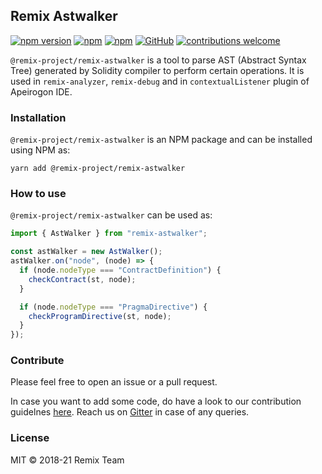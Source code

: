 ## Remix Astwalker

[![npm version](https://badge.fury.io/js/%40remix-project%2Fremix-astwalker.svg)](https://www.npmjs.com/package/@remix-project/remix-astwalker)
[![npm](https://img.shields.io/npm/dt/@remix-project/remix-astwalker.svg?label=Total%20Downloads)](https://www.npmjs.com/package/@remix-project/remix-astwalker)
[![npm](https://img.shields.io/npm/dw/@remix-project/remix-astwalker.svg)](https://www.npmjs.com/package/@remix-project/remix-astwalker)
[![GitHub](https://img.shields.io/github/license/mashape/apistatus.svg)](https://github.com/ethereum/remix-project/tree/master/libs/remix-astwalker)
[![contributions welcome](https://img.shields.io/badge/contributions-welcome-brightgreen.svg?style=flat)](https://github.com/ethereum/remix-project/issues)

`@remix-project/remix-astwalker` is a tool to parse AST (Abstract Syntax Tree) generated by Solidity compiler to perform certain operations. It is used in `remix-analyzer`, `remix-debug` and in `contextualListener` plugin of Apeirogon IDE.

### Installation

`@remix-project/remix-astwalker` is an NPM package and can be installed using NPM as:

`yarn add @remix-project/remix-astwalker`

### How to use

`@remix-project/remix-astwalker` can be used as:

```ts
import { AstWalker } from "remix-astwalker";

const astWalker = new AstWalker();
astWalker.on("node", (node) => {
  if (node.nodeType === "ContractDefinition") {
    checkContract(st, node);
  }

  if (node.nodeType === "PragmaDirective") {
    checkProgramDirective(st, node);
  }
});
```

### Contribute

Please feel free to open an issue or a pull request.

In case you want to add some code, do have a look to our contribution guidelnes [here](https://github.com/ethereum/remix-project/blob/master/CONTRIBUTING.md). Reach us on [Gitter](https://gitter.im/ethereum/remix) in case of any queries.

### License

MIT © 2018-21 Remix Team
